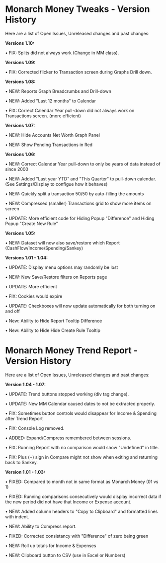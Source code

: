 # Monarch Money Tweaks - Version History
Here are a list of Open Issues, Unreleased changes and past changes:


**Versions 1.10:**

• FIX:  Splits did not always work (Change in MM class).

**Versions 1.09:**

• FIX:  Corrected flicker to Transaction screen during Graphs Drill down.

**Versions 1.08:**

• NEW: Reports Graph Breadcrumbs and Drill-down

• NEW: Added "Last 12 months" to Calendar

• FIX: Correct Calendar Year pull-down did not always work on Transactions screen. (more efficient)

**Versions 1.07:**

• NEW: Hide Accounts Net Worth Graph Panel

• NEW: Show Pending Transactions in Red

**Versions 1.06:**

• NEW: Correct Calendar Year pull-down to only be years of data instead of since 2000

• NEW: Added "Last year YTD" and "This Quarter" to pull-down calendar. (See Settings/Display to configue how it behaves)

• NEW: Quickly split a transaction 50/50 by auto-filling the amounts

• NEW: Compressed (smaller) Transactions grid to show more items on screen

• UPDATE: More efficient code for Hiding Popup "Difference" and Hiding Popup "Create New Rule"

**Versions 1.05:**

• NEW: Dataset will now also save/restore which Report (CashFlow/Income/Spending/Sankey)

**Versions 1.01 - 1.04:**

• UPDATE: Display menu options may randomly be lost

• NEW: New Save/Restore filters on Reports page

• UPDATE: More efficient 

• FIX: Cookies would expire 

• UPDATE: Checkboxes will now update automatically for both turning on and off 

• New: Ability to Hide Report Tooltip Difference

• New: Ability to Hide Hide Create Rule Tooltip



# Monarch Money Trend Report - Version History
Here are a list of Open Issues, Unreleased changes and past changes:

**Version 1.04 - 1.07:**

• UPDATE: Trend buttons stopped working (div tag change). 

• UPDATE: New MM Calendar caused dates to not be extracted properly.

• FIX: Sometimes button controls would disappear for Income & Spending after Trend Report

• FIX: Console Log removed.

• ADDED: Expand/Compress remembered between sessions.

• FIX: Running Report with no comparison would show "Undefined" in title.

• FIX: Plus (+) sign in Compare might not show when exiting and returning back to Sankey.


**Version 1.01 - 1.03:**

• FIXED: Compared to month not in same format as Monarch Money (01 vs 1)

• FIXED: Running comparisons consecutively would display incorrect data if the new period did not have that Income or Expense account.

• NEW: Added column headers to "Copy to Clipboard" and formatted lines with indent.

• NEW: Ability to Compress report.

• FIXED: Corrected consistancy with "Difference" of zero being green

• NEW: Roll up totals for Income & Expenses

• NEW: Clipboard button to CSV (use in Excel or Numbers) 
